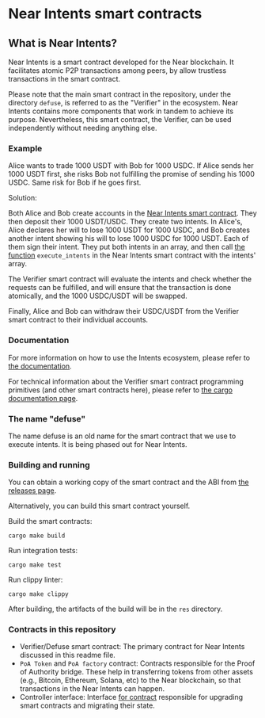 # Near Intents smart contracts

## What is Near Intents?

Near Intents is a smart contract developed for the Near blockchain. It facilitates atomic P2P transactions among peers, by allow trustless transactions in the smart contract.

Please note that the main smart contract in the repository, under the directory `defuse`, is referred to as the "Verifier" in the ecosystem. Near Intents contains more components that work in tandem to achieve its purpose. Nevertheless, this smart contract, the Verifier, can be used independently without needing anything else.


### Example

Alice wants to trade 1000 USDT with Bob for 1000 USDC. If Alice sends her 1000 USDT first, she risks Bob not fulfilling the promise of sending his 1000 USDC. Same risk for Bob if he goes first.

Solution:

Both Alice and Bob create accounts in the [Near Intents smart contract](https://nearblocks.io/address/intents.near). They then deposit their 1000 USDT/USDC. They create two intents. In Alice's, Alice declares her will to lose 1000 USDT for 1000 USDC, and Bob creates another intent showing his will to lose 1000 USDC for 1000 USDT. Each of them sign their intent. They put both intents in an array, and then call [the function](https://near.github.io/intents/defuse/intents/trait.Intents.html#tymethod.execute_intents) `execute_intents` in the Near Intents smart contract with the intents' array.

The Verifier smart contract will evaluate the intents and check whether the requests can be fulfilled, and will ensure that the transaction is done atomically, and the 1000 USDC/USDT will be swapped.

Finally, Alice and Bob can withdraw their USDC/USDT from the Verifier smart contract to their individual accounts.

### Documentation

For more information on how to use the Intents ecosystem, please refer to [the documentation](https://docs.near-intents.org/).

For technical information about the Verifier smart contract programming primitives (and other smart contracts here), please refer to [the cargo documentation page](https://near.github.io/intents/).

### The name "defuse"

The name defuse is an old name for the smart contract that we use to execute intents. It is being phased out for Near Intents.

### Building and running

You can obtain a working copy of the smart contract and the ABI from [the releases page](https://github.com/near/intents/releases/).

Alternatively, you can build this smart contract yourself.

Build the smart contracts:

```shell
cargo make build
```

Run integration tests:

```shell
cargo make test
```

Run clippy linter:

```shell
cargo make clippy
```

After building, the artifacts of the build will be in the `res` directory.

### Contracts in this repository

- Verifier/Defuse smart contract: The primary contract for Near Intents discussed in this readme file.
- `PoA Token` and `PoA factory` contract: Contracts responsible for the Proof of Authority bridge. These help in transferring tokens from other assets (e.g., Bitcoin, Ethereum, Solana, etc) to the Near blockchain, so that transactions in the Near Intents can happen.
- Controller interface: Interface [for contract](https://github.com/aurora-is-near/aurora-controller-factory) responsible for upgrading smart contracts and migrating their state.
